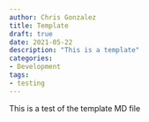 ```yaml
---
author: Chris Gonzalez
title: Template
draft: true
date: 2021-05-22
description: "This is a template"
categories:
- Development
tags:
- testing  
---
```


This is a test of the template MD file